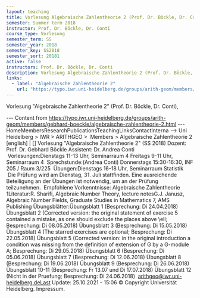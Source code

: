 ```yaml
---
layout: teaching
title: Vorlesung Algebraische Zahlentheorie 2 (Prof. Dr. Böckle, Dr. Conti),
semester: Summer term 2018
instructor: Prof. Dr. Böckle, Dr. Conti
course_type: Vorlesung
semester_term: SS
semester_year: 2018
semester_key: SS2018
semester_sort: 20181
active: false
instructors: Prof. Dr. Böckle, Dr. Conti
description: Vorlesung Algebraische Zahlentheorie 2 (Prof. Dr. Böckle, Dr. Conti),
links:
  - label: "Algebraische Zahlentheorie 2"
    url: "https://typo.iwr.uni-heidelberg.de/groups/arith-geom/members/gebhard-boeckle/algebraische-zahlentheorie-2.html"
---
```


Vorlesung "Algebraische Zahlentheorie 2" (Prof. Dr. Böckle, Dr. Conti),

--- Content from https://typo.iwr.uni-heidelberg.de/groups/arith-geom/members/gebhard-boeckle/algebraische-zahlentheorie-2.html ---
HomeMembersResearchPublicationsTeachingLinksContactInterna --> Uni Heidelberg > IWR > ARITHGEO > &nbsp;Members >&nbsp;Algebraische Zahlentheorie 2 [english]&nbsp;|&nbsp;[] Vorlesung &quot;Algebraische Zahlentheorie 2&quot; (SS 2018) Dozent: Prof. Dr. Gebhard Böckle Assistent: Dr. Andrea Conti &nbsp;Vorlesungen:Dienstags 11-13 Uhr, Seminarraum 4 Freitags 9-11 Uhr, Seminarraum 4 &nbsp;Sprechstunde:(Andrea Conti) Donnerstags 15:30-16:30, INF 205 / Raum 3/225 &nbsp;Übungen:Dienstags 16-18 Uhr, Seminarraum Statistik &nbsp;Die Prüfung wird am Dienstag, 31. Juli stattfinden. Eine ausreichende Beteiligung an der Übungen ist notwendig, um an der Prüfung teilzunehmen. &nbsp;Empfohlene Vorkenntnisse: Algebraische Zahlentheorie 1Literatur:R. Sharifi, Algebraic Number Theory, lecture notesG.J. Janusz, Algebraic Number Fields, Graduate Studies in Mathematics 7, AMS Publishing&nbsp;Übungsblätter:Übungsblatt 1 (Besprechung: Di 24.04.2018) Übungsblatt 2 (Corrected version: the original statement of exercise 5 contained a mistake, as one should exclude the places above \ell; Besprechung: Di 08.05.2018) Übungsblatt 3 (Besprechung: Di 15.05.2018) Übungsblatt 4 (The starred exercises are optional; Besprechung: Di 22.05.2018) Übungsblatt 5 (Corrected version: in the original introduction a condition was missing from the definition of extension of G by a G-module A; Besprechung: Di 29.05.2018) Übungsblatt 6 (Besprechung: Di 05.06.2018) Übungsblatt 7 (Besprechung: Di 12.06.2018) Übungsblatt 8 (Besprechung: Di 19.06.2018) Übungsblatt 9 (Besprechung: Di 26.06.2018) Übungsblatt 10-11 (Besprechung: Fr 13.07 und Di 17.07.2018) Übungsblatt 12 (Nicht in der Pruefung; Besprechung: Di 24.06.2018) &nbsp;arithgeo@iwr.uni-heidelberg.deLast Update:&nbsp;25.10.2021 - 15:06 &copy; Copyright Universit&auml;t Heidelberg.&nbsp;Impressum.

